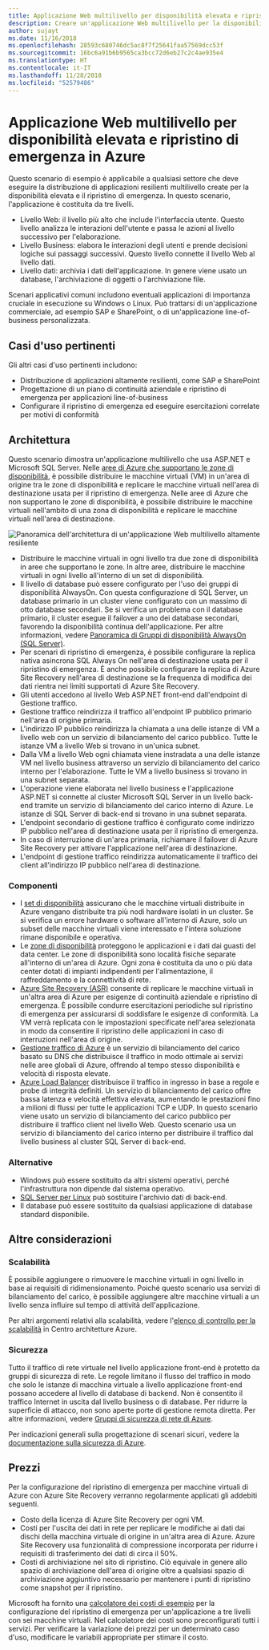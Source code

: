 ```yaml
---
title: Applicazione Web multilivello per disponibilità elevata e ripristino di emergenza in Azure
description: Creare un'applicazione Web multilivello per la disponibilità elevata e il ripristino di emergenza in Azure usando macchine virtuali di Azure, set di disponibilità, zone di disponibilità, Azure Site Recovery e Gestione traffico di Azure
author: sujayt
ms.date: 11/16/2018
ms.openlocfilehash: 28593c680746dc5ac8f7f25641faa57569dcc53f
ms.sourcegitcommit: 16bc6a91b6b9565ca3bcc72d6eb27c2c4ae935e4
ms.translationtype: HT
ms.contentlocale: it-IT
ms.lasthandoff: 11/28/2018
ms.locfileid: "52579486"
---
```

# <a name="multitier-web-application-built-for-high-availability-and-disaster-recovery-on-azure"></a>Applicazione Web multilivello per disponibilità elevata e ripristino di emergenza in Azure

Questo scenario di esempio è applicabile a qualsiasi settore che deve eseguire la distribuzione di applicazioni resilienti multilivello create per la disponibilità elevata e il ripristino di emergenza. In questo scenario, l'applicazione è costituita da tre livelli.

- Livello Web: il livello più alto che include l'interfaccia utente. Questo livello analizza le interazioni dell'utente e passa le azioni al livello successivo per l'elaborazione.
- Livello Business: elabora le interazioni degli utenti e prende decisioni logiche sui passaggi successivi. Questo livello connette il livello Web al livello dati.
- Livello dati: archivia i dati dell'applicazione. In genere viene usato un database, l'archiviazione di oggetti o l'archiviazione file.

Scenari applicativi comuni includono eventuali applicazioni di importanza cruciale in esecuzione su Windows o Linux. Può trattarsi di un'applicazione commerciale, ad esempio SAP e SharePoint, o di un'applicazione line-of-business personalizzata.

## <a name="relevant-use-cases"></a>Casi d'uso pertinenti

Gli altri casi d'uso pertinenti includono:

* Distribuzione di applicazioni altamente resilienti, come SAP e SharePoint
* Progettazione di un piano di continuità aziendale e ripristino di emergenza per applicazioni line-of-business
* Configurare il ripristino di emergenza ed eseguire esercitazioni correlate per motivi di conformità

## <a name="architecture"></a>Architettura

Questo scenario dimostra un'applicazione multilivello che usa ASP.NET e Microsoft SQL Server. Nelle [aree di Azure che supportano le zone di disponibilità](/azure/availability-zones/az-overview#regions-that-support-availability-zones), è possibile distribuire le macchine virtuali (VM) in un'area di origine tra le zone di disponibilità e replicare le macchine virtuali nell'area di destinazione usata per il ripristino di emergenza. Nelle aree di Azure che non supportano le zone di disponibilità, è possibile distribuire le macchine virtuali nell'ambito di una zona di disponibilità e replicare le macchine virtuali nell'area di destinazione.

![Panoramica dell'architettura di un'applicazione Web multilivello altamente resiliente][architecture]

- Distribuire le macchine virtuali in ogni livello tra due zone di disponibilità in aree che supportano le zone. In altre aree, distribuire le macchine virtuali in ogni livello all'interno di un set di disponibilità.
- Il livello di database può essere configurato per l'uso dei gruppi di disponibilità AlwaysOn. Con questa configurazione di SQL Server, un database primario in un cluster viene configurato con un massimo di otto database secondari. Se si verifica un problema con il database primario, il cluster esegue il failover a uno dei database secondari, favorendo la disponibilità continua dell'applicazione. Per altre informazioni, vedere [Panoramica di Gruppi di disponibilità AlwaysOn (SQL Server)][docs-sql-always-on].
- Per scenari di ripristino di emergenza, è possibile configurare la replica nativa asincrona SQL Always On nell'area di destinazione usata per il ripristino di emergenza. È anche possibile configurare la replica di Azure Site Recovery nell'area di destinazione se la frequenza di modifica dei dati rientra nei limiti supportati di Azure Site Recovery.
- Gli utenti accedono al livello Web ASP.NET front-end dall'endpoint di Gestione traffico.
- Gestione traffico reindirizza il traffico all'endpoint IP pubblico primario nell'area di origine primaria.
- L'indirizzo IP pubblico reindirizza la chiamata a una delle istanze di VM a livello web con un servizio di bilanciamento del carico pubblico. Tutte le istanze VM a livello Web si trovano in un'unica subnet.
- Dalla VM a livello Web ogni chiamata viene instradata a una delle istanze VM nel livello business attraverso un servizio di bilanciamento del carico interno per l'elaborazione. Tutte le VM a livello business si trovano in una subnet separata.
- L'operazione viene elaborata nel livello business e l'applicazione ASP.NET si connette al cluster Microsoft SQL Server in un livello back-end tramite un servizio di bilanciamento del carico interno di Azure. Le istanze di SQL Server di back-end si trovano in una subnet separata.
- L'endpoint secondario di gestione traffico è configurato come indirizzo IP pubblico nell'area di destinazione usata per il ripristino di emergenza.
- In caso di interruzione di un'area primaria, richiamare il failover di Azure Site Recovery per attivare l'applicazione nell'area di destinazione.
- L'endpoint di gestione traffico reindirizza automaticamente il traffico dei client all'indirizzo IP pubblico nell'area di destinazione.

### <a name="components"></a>Componenti

* I [set di disponibilità][docs-availability-sets] assicurano che le macchine virtuali distribuite in Azure vengano distribuite tra più nodi hardware isolati in un cluster. Se si verifica un errore hardware o software all'interno di Azure, solo un subset delle macchine virtuali viene interessato e l'intera soluzione rimane disponibile e operativa.
* Le [zone di disponibilità][docs-availability-zones] proteggono le applicazioni e i dati dai guasti del data center. Le zone di disponibilità sono località fisiche separate all'interno di un'area di Azure. Ogni zona è costituita da uno o più data center dotati di impianti indipendenti per l'alimentazione, il raffreddamento e la connettività di rete. 
* [Azure Site Recovery (ASR)][docs-azure-site-recovery] consente di replicare le macchine virtuali in un'altra area di Azure per esigenze di continuità aziendale e ripristino di emergenza. È possibile condurre esercitazioni periodiche sul ripristino di emergenza per assicurarsi di soddisfare le esigenze di conformità. La VM verrà replicata con le impostazioni specificate nell'area selezionata in modo da consentire il ripristino delle applicazioni in caso di interruzioni nell'area di origine.
* [Gestione traffico di Azure][docs-traffic-manager] è un servizio di bilanciamento del carico basato su DNS che distribuisce il traffico in modo ottimale ai servizi nelle aree globali di Azure, offrendo al tempo stesso disponibilità e velocità di risposta elevate.
* [Azure Load Balancer][docs-load-balancer] distribuisce il traffico in ingresso in base a regole e probe di integrità definiti. Un servizio di bilanciamento del carico offre bassa latenza e velocità effettiva elevata, aumentando le prestazioni fino a milioni di flussi per tutte le applicazioni TCP e UDP. In questo scenario viene usato un servizio di bilanciamento del carico pubblico per distribuire il traffico client nel livello Web. Questo scenario usa un servizio di bilanciamento del carico interno per distribuire il traffico dal livello business al cluster SQL Server di back-end.

### <a name="alternatives"></a>Alternative

* Windows può essere sostituito da altri sistemi operativi, perché l'infrastruttura non dipende dal sistema operativo.
* [SQL Server per Linux][docs-sql-server-linux] può sostituire l'archivio dati di back-end.
* Il database può essere sostituito da qualsiasi applicazione di database standard disponibile.

## <a name="other-considerations"></a>Altre considerazioni

### <a name="scalability"></a>Scalabilità

È possibile aggiungere o rimuovere le macchine virtuali in ogni livello in base ai requisiti di ridimensionamento. Poiché questo scenario usa servizi di bilanciamento del carico, è possibile aggiungere altre macchine virtuali a un livello senza influire sul tempo di attività dell'applicazione.

Per altri argomenti relativi alla scalabilità, vedere l'[elenco di controllo per la scalabilità][scalability] in Centro architetture Azure.

### <a name="security"></a>Sicurezza

Tutto il traffico di rete virtuale nel livello applicazione front-end è protetto da gruppi di sicurezza di rete. Le regole limitano il flusso del traffico in modo che solo le istanze di macchina virtuale a livello applicazione front-end possano accedere al livello di database di backend. Non è consentito il traffico Internet in uscita dal livello business o di database. Per ridurre la superficie di attacco, non sono aperte porte di gestione remota diretta. Per altre informazioni, vedere [Gruppi di sicurezza di rete di Azure][docs-nsg].

Per indicazioni generali sulla progettazione di scenari sicuri, vedere la [documentazione sulla sicurezza di Azure][security].

## <a name="pricing"></a>Prezzi

Per la configurazione del ripristino di emergenza per macchine virtuali di Azure con Azure Site Recovery verranno regolarmente applicati gli addebiti seguenti.

- Costo della licenza di Azure Site Recovery per ogni VM.
- Costi per l'uscita dei dati in rete per replicare le modifiche ai dati dai dischi della macchina virtuale di origine in un'altra area di Azure. Azure Site Recovery usa funzionalità di compressione incorporata per ridurre i requisiti di trasferimento dei dati di circa il 50%.
- Costi di archiviazione nel sito di ripristino. Ciò equivale in genere allo spazio di archiviazione dell'area di origine oltre a qualsiasi spazio di archiviazione aggiuntivo necessario per mantenere i punti di ripristino come snapshot per il ripristino.

Microsoft ha fornito una [calcolatore dei costi di esempio][calculator] per la configurazione del ripristino di emergenza per un'applicazione a tre livelli con sei macchine virtuali. Nel calcolatore dei costi sono preconfigurati tutti i servizi. Per verificare la variazione dei prezzi per un determinato caso d'uso, modificare le variabili appropriate per stimare il costo.

<!-- links -->
[architecture]: ./media/arhitecture-disaster-recovery-multi-tier-app.png
[autoscaling]: /azure/architecture/best-practices/auto-scaling
[availability]: ../../checklist/availability.md
[resiliency]: /azure/architecture/resiliency/
[security]: /azure/security/
[scalability]: /azure/architecture/checklist/scalability
[docs-availability-zones]: /azure/availability-zones/az-overview
[docs-load-balancer]: /azure/load-balancer/load-balancer-overview
[docs-nsg]: /azure/virtual-network/security-overview
[docs-vmss]: /azure/virtual-machine-scale-sets/overview
[docs-sql-always-on]: /sql/database-engine/availability-groups/windows/overview-of-always-on-availability-groups-sql-server
[docs-vmss-autoscale]: /azure/virtual-machine-scale-sets/virtual-machine-scale-sets-autoscale-overview
[docs-vnet]: /azure/virtual-network/virtual-networks-overview
[docs-sql-server-linux]: /sql/linux/sql-server-linux-overview?view=sql-server-linux-2017
[docs-traffic-manager]: /azure/traffic-manager/
[docs-azure-site-recovery]: /azure/site-recovery/azure-to-azure-quickstart/
[docs-availability-sets]: /azure/virtual-machines/windows/manage-availability/
[calculator]: https://azure.com/e/6835332265044d6d931d68c917979e6d/
